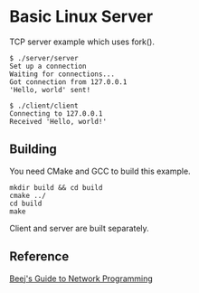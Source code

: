 # Basic Linux Server

TCP server example which uses fork().

```
$ ./server/server 
Set up a connection
Waiting for connections...
Got connection from 127.0.0.1
'Hello, world' sent!

$ ./client/client 
Connecting to 127.0.0.1
Received 'Hello, world!'

```

## Building 
You need CMake and GCC to build this example.

```
mkdir build && cd build
cmake ../
cd build
make
```

Client and server are built separately.

## Reference

[Beej's Guide to Network Programming](http://beej.us/guide/bgnet/)
